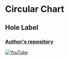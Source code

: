 # Circular Chart
## Hole Label

### [Author's repository](https://github.com/TheTechDesigner/CircularChart-HoleLabel)

[![YouTube](https://img.youtube.com/vi/Oze0_20R-4g/0.jpg)](https://youtu.be/Oze0_20R-4g "Circular Chart [ Hole Label ] Useful Widget in Flutter")